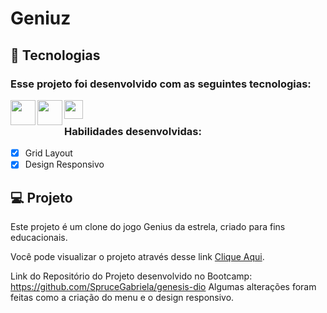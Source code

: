 # Geniuz

## 🚀 Tecnologias

### Esse projeto foi desenvolvido com as seguintes tecnologias:

<div>
  <img align="left" src="https://camo.githubusercontent.com/8c5de8555e3687badff2e78d1fdca40796263b61fa6b27153cf12149af0568f3/68747470733a2f2f6d6175726963696f6d696b756c736b692e6769746875622e696f2f696d672f6c6f676f732f68746d6c2e706e67" width="40px">
  <img align="left" src="https://cdn.freebiesupply.com/logos/large/2x/css3-logo-png-transparent.png" width="40px">
  <img align="left" src="https://cdn.iconscout.com/icon/free/png-256/javascript-2752148-2284965.png" width="30px">
</div>

<br/>

### Habilidades desenvolvidas:
- [X] Grid Layout
- [X] Design Responsivo

## 💻 Projeto

Este projeto é um clone do jogo Genius da estrela, criado para fins educacionais.

Você pode visualizar o projeto através desse link <a href="https://klaytonjr.github.io/DIO-genius/">Clique Aqui</a>.

Link do Repositório do Projeto desenvolvido no Bootcamp: https://github.com/SpruceGabriela/genesis-dio
Algumas alterações foram feitas como a criação do menu e o design responsivo.
